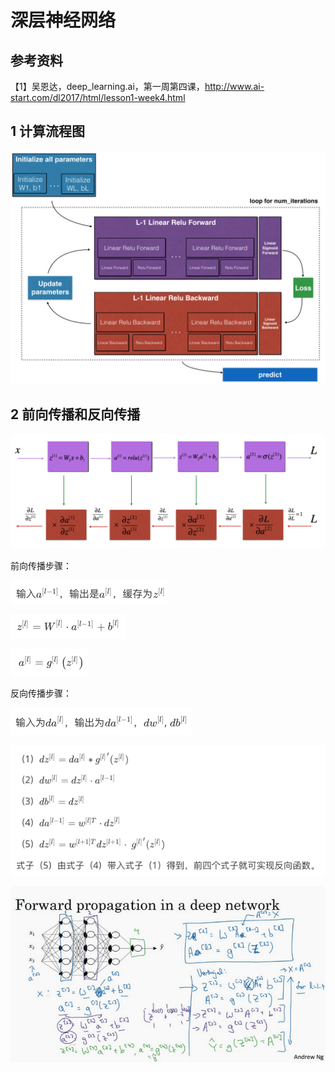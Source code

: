 # 深层神经网络

## 参考资料

【1】吴恩达，deep_learning.ai，第一周第四课，http://www.ai-start.com/dl2017/html/lesson1-week4.html

## 1 计算流程图

![1.2_final_outline](./pic/1.2/1.2_final_outline.png)

## 2 前向传播和反向传播

![1.2_backprop_kiank](./pic/1.2/1.2_backprop_kiank.png)

前向传播步骤：

![1.2_前向传播公式(0)](./pic/1.2/1.2_前向传播公式(0).png)

![1.2_前向传播公式(1)](./pic/1.2/1.2_前向传播公式(1).png)

![1.2_前向传播公式(2)](./pic/1.2/1.2_前向传播公式(2).png)

反向传播步骤：

![1.2_反向传播公式(0)](./pic/1.2/1.2_反向传播公式(0).png)

![1.2_反向传播公式(1)](./pic/1.2/1.2_反向传播公式(1).png)

![1.2_前向反向传播计算](./pic/1.2/1.2_前向反向传播计算.png)